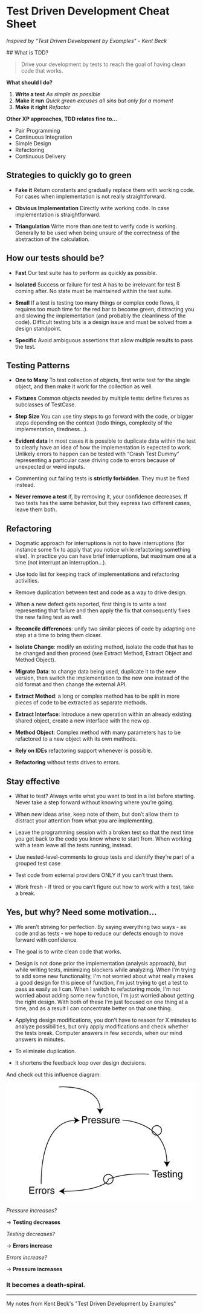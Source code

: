# Test Driven Development Cheat Sheet

_Inspired by "Test Driven Development by Examples" - Kent Beck_

## What is TDD?

> Drive your development by tests to reach the goal of having clean code that works.

**What should I do?**

1. **Write a test** _As simple as possible_
2. **Make it run** _Quick green excuses all sins but only for a moment_
3. **Make it right** _Refactor_

**Other XP approaches, TDD relates fine to...**

- Pair Programming
- Continuous Integration
- Simple Design
- Refactoring
- Continuous Delivery

## Strategies to quickly go to green

- **Fake it**
Return constants and gradually replace them with working code.
For cases when implementation is not really straightforward.

- **Obvious Implementation**
Directly write working code.
In case implementation is straightforward.

- **Triangulation**
Write more than one test to verify code is working.
Generally to be used when being unsure of the correctness of the abstraction of the calculation.

## How our tests should be?

- **Fast**
Our test suite has to perform as quickly as possible.

- **Isolated**
Success or failure for test A has to be irrelevant for test B coming after.
No state must be maintained within the test suite.

- **Small**
If a test is testing too many things or complex code flows, it requires too much time for the red bar to become green, distracting you and slowing the implementation (and probably the cleanliness of the code).
Difficult testing bits is a design issue and must be solved from a design standpoint.

- **Specific**
Avoid ambiguous assertions that allow multiple results to pass the test.

## Testing Patterns

- **One to Many**
To test collection of objects, first write test for the single object, and then make it work for the collection as well.

- **Fixtures**
Common objects needed by multiple tests: define fixtures as subclasses of TestCase.

- **Step Size**
You can use tiny steps to go forward with the code, or bigger steps depending on the context (todo things, complexity of the implementation, tiredness…).

- **Evident data**
In most cases it is possible to duplicate data within the test to clearly have an idea of how the implementation is expected to work.
Unlikely errors to happen can be tested with “Crash Test Dummy” representing a particular case driving code to errors because of unexpected or weird inputs.

- Commenting out failing tests is **strictly forbidden**. They must be fixed instead.

- **Never remove a test** if, by removing it, your confidence decreases. If two tests has the same behavior, but they express two different cases, leave them both.

## Refactoring

- Dogmatic approach for interruptions is not to have interruptions (for instance some fix to apply that you notice while refactoring something else). In practice you can have brief interruptions, but maximum one at a time (not interrupt an interruption…).

- Use todo list for keeping track of implementations and refactoring activities.

- Remove duplication between test and code as a way to drive design.

- When a new defect gets reported, first thing is to write a test representing that failure and then apply the fix that consequently fixes the new failing test as well.

- **Reconcile differences**: unify two similar pieces of code by adapting one step at a time to bring them closer.

- **Isolate Change**: modify an existing method, isolate the code that has to be changed and then proceed (see Extract Method, Extract Object and Method Object).

- **Migrate Data**: to change data being used, duplicate it to the new version, then switch the implementation to the new one instead of the old format and then change the external API.

- **Extract Method**: a long or complex method has to be split in more pieces of code to be extracted as separate methods.

- **Extract Interface**: introduce a new operation within an already existing shared object, create a new interface with the new op.

- **Method Object**: Complex method with many parameters has to be refactored to a new object with its own methods.

- **Rely on IDEs** refactoring support whenever is possible.

- **Refactoring** without tests drives to errors.

## Stay effective

- What to test? Always write what you want to test in a list before starting. Never take a step forward without knowing where you’re going.

- When new ideas arise, keep note of them, but don’t allow them to distract your attention from what you are implementing.

- Leave the programming session with a broken test so that the next time you get back to the code you know where to start from. When working with a team leave all the tests running, instead.

- Use nested-level-comments to group tests and identify they’re part of a grouped test case

- Test code from external providers ONLY if you can’t trust them.

- Work fresh - If tired or you can’t figure out how to work with a test, take a break.

## Yes, but why? Need some motivation...

- We aren’t striving for perfection. By saying everything two ways - as code and as tests - we hope to reduce our defects enough to move forward with confidence.

- The goal is to write clean code that works.

- Design is not done prior the implementation (analysis approach), but while writing tests, minimizing blockers while analyzing. When I'm trying to add some new functionality, I'm not worried about what really makes a good design for this piece of function, I'm just trying to get a test to pass as easily as I can. When I switch to refactoring mode, I'm not worried about adding some new function, I'm just worried about getting the right design. With both of these I'm just focused on one thing at a time, and as a result I can concentrate better on that one thing.

- Applying design modifications, you don’t have to reason for X minutes to analyze possibilities, but only apply modifications and check whether the tests break. Computer answers in few seconds, when our mind answers in minutes.

- To eliminate duplication.

- It shortens the feedback loop over design decisions.

And check out this influence diagram:

![Anti-TDD influence diagram](/anti-tdd-influence-diagram.jpeg)

_Pressure increases?_

-> **Testing decreases**

_Testing decreases?_

-> **Errors increase**

_Errors increase?_

-> **Pressure increases**

### It becomes a death-spiral.

---

My notes from Kent Beck's "Test Driven Development by Examples"
